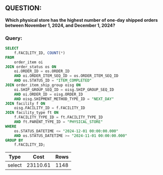 ## QUESTION:  
**Which physical store has the highest number of one-day shipped orders between November 1, 2024, and December 1, 2024?**

### Query:
```sql
SELECT
    f.FACILITY_ID, COUNT(*)
FROM
    order_item oi
JOIN order_status os ON
    oi.ORDER_ID = os.ORDER_ID
    AND oi.ORDER_ITEM_SEQ_ID = os.ORDER_ITEM_SEQ_ID
    AND os.STATUS_ID = "ITEM_COMPLETED"
JOIN order_item_ship_group oisg ON
    oi.SHIP_GROUP_SEQ_ID = oisg.SHIP_GROUP_SEQ_ID
    AND oi.ORDER_ID = oisg.ORDER_ID
    AND oisg.SHIPMENT_METHOD_TYPE_ID = "NEXT_DAY"
JOIN facility f ON
    oisg.FACILITY_ID = f.FACILITY_ID
JOIN facility_type ft ON
    f.FACILITY_TYPE_ID = ft.FACILITY_TYPE_ID
    AND ft.PARENT_TYPE_ID = "PHYSICAL_STORE"
WHERE
    os.STATUS_DATETIME <= "2024-12-01 00:00:00.000"
    AND os.STATUS_DATETIME >= "2024-11-01 00:00:00.000"
GROUP BY
    f.FACILITY_ID;


```
| Type   | Cost     | Rows  |
|--------|----------|-------|
| select | 23110.61 | 1148  |

